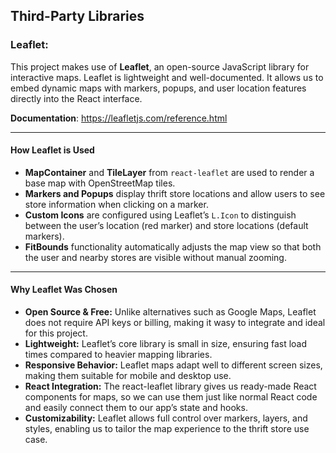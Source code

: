## Third-Party Libraries

### Leaflet:

This project makes use of **Leaflet**, an open-source JavaScript library for interactive maps. Leaflet is lightweight and well-documented. It allows us to embed dynamic maps with markers, popups, and user location features directly into the React interface.

**Documentation**: https://leafletjs.com/reference.html

---

#### How Leaflet is Used

- **MapContainer** and **TileLayer** from `react-leaflet` are used to render a base map with OpenStreetMap tiles.
- **Markers and Popups** display thrift store locations and allow users to see store information when clicking on a marker.
- **Custom Icons** are configured using Leaflet’s `L.Icon` to distinguish between the user’s location (red marker) and store locations (default markers).
- **FitBounds** functionality automatically adjusts the map view so that both the user and nearby stores are visible without manual zooming.

---

#### Why Leaflet Was Chosen

- **Open Source & Free:** Unlike alternatives such as Google Maps, Leaflet does not require API keys or billing, making it wasy to integrate and ideal for this project.
- **Lightweight:** Leaflet’s core library is small in size, ensuring fast load times compared to heavier mapping libraries.
- **Responsive Behavior:** Leaflet maps adapt well to different screen sizes, making them suitable for mobile and desktop use.
- **React Integration:** The react-leaflet library gives us ready-made React components for maps, so we can use them just like normal React code and easily connect them to our app’s state and hooks.
- **Customizability:** Leaflet allows full control over markers, layers, and styles, enabling us to tailor the map experience to the thrift store use case.
